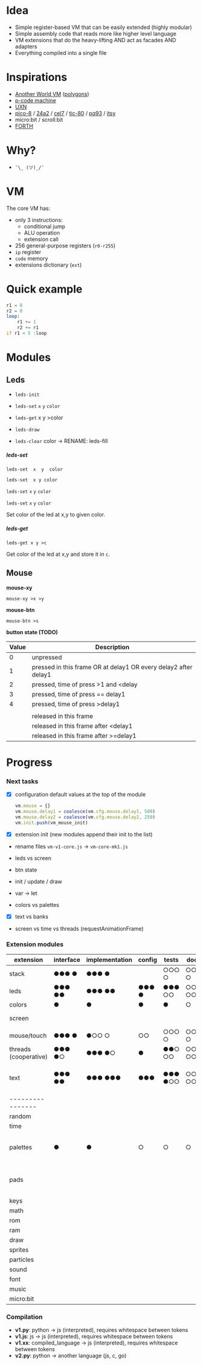 # Idea

- Simple register-based VM that can be easily extended (highly modular)
- Simple assembly code that reads more like higher level language
- VM extensions that do the heavy-lifting AND act as facades AND adapters
- Everything compiled into a single file



# Inspirations

- [Another World VM](https://fabiensanglard.net/anotherWorld_code_review/) ([polygons](https://fabiensanglard.net/another_world_polygons/))
- [p-code machine](https://en.wikipedia.org/wiki/P-code_machine)
- [UXN](https://100r.co/site/uxn.html)
- [pico-8](https://www.lexaloffle.com/dl/docs/pico-8_manual.html) / [24a2](https://24a2.routley.io) / [cel7](https://rxi.itch.io/cel7) / [tic-80](https://tic80.com/learn) / [pq93](https://transmutrix.itch.io/pq93) / [itsy](https://github.com/mobarski/itsy)
- micro:bit / scroll:bit
- [FORTH](https://www.forth.com/starting-forth/1-forth-stacks-dictionary/)



# Why?

- `¯\_ (ツ)_/¯`



# VM

The core VM has:

- only 3 instructions:
  - conditional jump
  - ALU operation
  - extension call
- 256 general-purpose registers (`r0-r255`)
- `ip` register
-  `code` memory
- extensions dictionary (`ext`)



# Quick example

```asm
r1 = 0
r2 = 0
loop:
    r1 += 1
    r2 += r1
if r1 < 5 :loop
```



# Modules

## Leds

- `leds-init`

- `leds-set`  `x` `y` `color`

- `leds-get`  x y >color

- `leds-draw`

- `leds-clear`  color -> RENAME: leds-fill



##### leds-set

`leds-set  x  y  color`

`leds-set  x y color`

`leds-set`  `x`  `y`  `color`

`leds-set` `x` `y` `color`

Set color of the led at x,y to given color.



##### leds-get

`leds-get x y >c`

Get color of the led at x,y and store it in `c`.





## 



## Mouse

**mouse-xy**

`mouse-xy >x >y`



**mouse-btn**

`mouse-btn >s`



**button state (TODO)**

| Value | Description                                                  |
| ----- | ------------------------------------------------------------ |
| 0     | unpressed                                                    |
| 1     | pressed in this frame OR at delay1 OR every delay2 after delay1 |
| 2     | pressed, time of press >1 and <delay                         |
| 3     | pressed, time of press == delay1                             |
| 4     | pressed, time of press >delay1                               |
|       |                                                              |
|       | released in this frame                                       |
|       | released in this frame after <delay1                         |
|       | released in this frame after >=delay1                        |



# Progress

### Next tasks

- [x] configuration default values at the top of the module

  ```javascript
  vm.mouse = {}
  vm.mouse.delay1 = coalesce(vm.cfg.mouse.delay1, 500)
  vm.mouse.delay2 = coalesce(vm.cfg.mouse.delay2, 250)
  vm.init.push(vm_mouse_init)
  ```

- [x] extension init (new modules append their init to the list)

- rename files `vm-v1-core.js` -> `vm-core-mk1.js`

- leds vs screen

- btn state

- init / update / draw

- var -> let

- colors vs palettes

- [x] text vs banks

- screen vs time vs threads (requestAnimationFrame)

  

### Extension modules

| extension             | interface | implementation | config | tests   | docs    | notes                            |
| --------------------- | --------- | -------------- | ------ | ------- | ------- | -------------------------------- |
| stack                 | ●●● ●     | ●●● ●          |        | ○○○ ○   | ○○○ ○   |                                  |
| leds                  | ●●● ●●    | ●●● ●●         | ●●● ●  | ●●● ○○  | ○○○ ○○  |                                  |
| colors                | ●         | ●              | ●      | ●       | ○       |                                  |
| screen                |           |                |        |         |         | pages, blit                      |
| mouse/touch           | ●●● ●     | ●○○ ○          | ○○     | ○○○ ○   | ○○○ ○   |                                  |
| threads (cooperative) | ●●● ●○    | ●●● ●○         | ●      | ●●○ ○○  | ○○○ ○○  | run!                             |
| text                  | ●●● ●●    | ●●● ●●●        | ●●●    | ●●● ●○○ | ○○○ ○○○ | mk1 = ala 24a2<br />banks!       |
| ----------------      |           |                |        |         |         |                                  |
| random                |           |                |        |         |         |                                  |
| time                  |           |                |        |         |         |                                  |
| palettes              | ●         | ●              | ○      | ○       | ○       | embed selected palettes at build |
| pads                  |           |                |        |         |         | NES/GB style (4+2+2) x 4?        |
| keys                  |           |                |        |         |         |                                  |
| math                  |           |                |        |         |         |                                  |
| rom                   |           |                |        |         |         |                                  |
| ram                   |           |                |        |         |         |                                  |
| draw                  |           |                |        |         |         |                                  |
| sprites               |           |                |        |         |         |                                  |
| particles             |           |                |        |         |         |                                  |
| sound                 |           |                |        |         |         |                                  |
| font                  |           |                |        |         |         |                                  |
| music                 |           |                |        |         |         |                                  |
| micro:bit             |           |                |        |         |         |                                  |



### Compilation

- **v1.py**: python -> js (interpreted), requires whitespace between tokens
- **v1.js**: js -> js (interpreted), requires whitespace between tokens
- **v1.xx**: compiled_language -> js (interpreted), requires whitespace between tokens
- **v2.py**: python -> another language (js, c, go)

